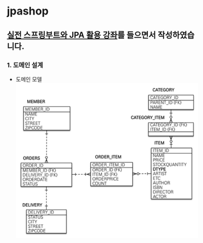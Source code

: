 # jpashop

## [실전 스프링부트와 JPA 활용 강좌](https://www.inflearn.com/course/%EC%8A%A4%ED%94%84%EB%A7%81%EB%B6%80%ED%8A%B8-JPA-%ED%99%9C%EC%9A%A9-1)를 들으면서 작성하였습니다.

### 1. 도메인 설계
- 도메인 모델
  ![domain](./img/domain_model.png)
  
